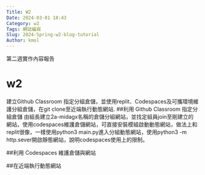 ```yaml
---
Title: W2
Date: 2024-03-01 18:43
Category: w2
Tags: 網誌編寫
Slug: 2024-Spring-w2-blog-tutorial
Author: kmol
---
```


第二週實作內容報告

# w2
建立Github Classroom 指定分組倉儲，並使用replit、Codespaces及可攜環境維護分組倉儲，在git clone至近端執行動態網站.
##利用 Github Classroom 指定分組倉儲
由組長建立2a-midagx名稱的倉儲分組網站，並找定組員join至剛建立的網站，使用codespaces維護倉儲網站，可直接安裝模組啟動動態網站，做法上和replit很像，一樣使用python3 main.py進入分組動態網站，使用python3 -m http.sever開啟靜態網站，說明codespaces使用上的限制。

##利用 Codespaces 維護倉儲與網站

##在近端執行動態網站



